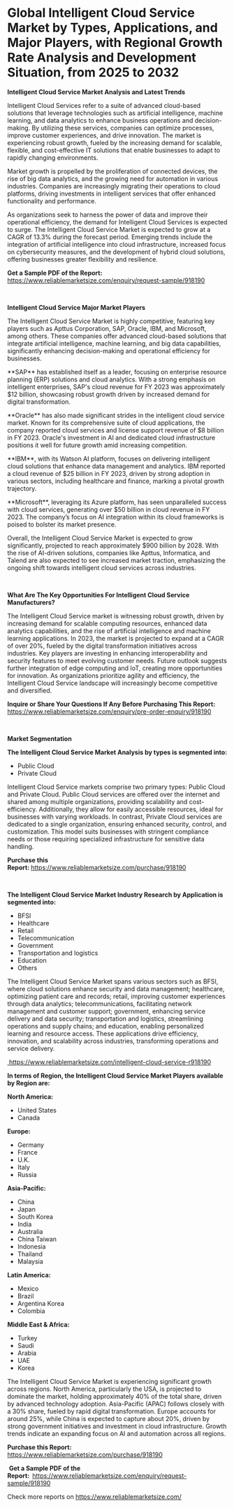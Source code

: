 <p><h1>Global Intelligent Cloud Service Market by Types, Applications, and Major Players, with Regional Growth Rate Analysis and Development Situation, from 2025 to 2032</h1></p><p><strong>Intelligent Cloud Service Market Analysis and Latest Trends</strong></p>
<p><p>Intelligent Cloud Services refer to a suite of advanced cloud-based solutions that leverage technologies such as artificial intelligence, machine learning, and data analytics to enhance business operations and decision-making. By utilizing these services, companies can optimize processes, improve customer experiences, and drive innovation. The market is experiencing robust growth, fueled by the increasing demand for scalable, flexible, and cost-effective IT solutions that enable businesses to adapt to rapidly changing environments.</p><p>Market growth is propelled by the proliferation of connected devices, the rise of big data analytics, and the growing need for automation in various industries. Companies are increasingly migrating their operations to cloud platforms, driving investments in intelligent services that offer enhanced functionality and performance. </p><p>As organizations seek to harness the power of data and improve their operational efficiency, the demand for Intelligent Cloud Services is expected to surge. The Intelligent Cloud Service Market is expected to grow at a CAGR of 13.3% during the forecast period. Emerging trends include the integration of artificial intelligence into cloud infrastructure, increased focus on cybersecurity measures, and the development of hybrid cloud solutions, offering businesses greater flexibility and resilience.</p></p>
<p><strong>Get a Sample PDF of the Report:&nbsp;</strong> <a href="https://www.reliablemarketsize.com/enquiry/request-sample/918190?utm_campaign=3169&utm_medium=2&utm_source=Github&utm_content=ia&utm_term=07032025&utm_id=intelligent-cloud-service">https://www.reliablemarketsize.com/enquiry/request-sample/918190</a></p>
<p>&nbsp;</p>
<p><strong>Intelligent Cloud Service Major Market Players</strong></p>
<p><p>The Intelligent Cloud Service Market is highly competitive, featuring key players such as Apttus Corporation, SAP, Oracle, IBM, and Microsoft, among others. These companies offer advanced cloud-based solutions that integrate artificial intelligence, machine learning, and big data capabilities, significantly enhancing decision-making and operational efficiency for businesses.</p><p>**SAP** has established itself as a leader, focusing on enterprise resource planning (ERP) solutions and cloud analytics. With a strong emphasis on intelligent enterprises, SAP's cloud revenue for FY 2023 was approximately $12 billion, showcasing robust growth driven by increased demand for digital transformation.</p><p>**Oracle** has also made significant strides in the intelligent cloud service market. Known for its comprehensive suite of cloud applications, the company reported cloud services and license support revenue of $8 billion in FY 2023. Oracle's investment in AI and dedicated cloud infrastructure positions it well for future growth amid increasing competition.</p><p>**IBM**, with its Watson AI platform, focuses on delivering intelligent cloud solutions that enhance data management and analytics. IBM reported a cloud revenue of $25 billion in FY 2023, driven by strong adoption in various sectors, including healthcare and finance, marking a pivotal growth trajectory.</p><p>**Microsoft**, leveraging its Azure platform, has seen unparalleled success with cloud services, generating over $50 billion in cloud revenue in FY 2023. The company’s focus on AI integration within its cloud frameworks is poised to bolster its market presence.</p><p>Overall, the Intelligent Cloud Service Market is expected to grow significantly, projected to reach approximately $900 billion by 2028. With the rise of AI-driven solutions, companies like Apttus, Informatica, and Talend are also expected to see increased market traction, emphasizing the ongoing shift towards intelligent cloud services across industries.</p></p>
<p>&nbsp;</p>
<p><strong>What Are The Key Opportunities For Intelligent Cloud Service Manufacturers?</strong></p>
<p><p>The Intelligent Cloud Service market is witnessing robust growth, driven by increasing demand for scalable computing resources, enhanced data analytics capabilities, and the rise of artificial intelligence and machine learning applications. In 2023, the market is projected to expand at a CAGR of over 20%, fueled by the digital transformation initiatives across industries. Key players are investing in enhancing interoperability and security features to meet evolving customer needs. Future outlook suggests further integration of edge computing and IoT, creating more opportunities for innovation. As organizations prioritize agility and efficiency, the Intelligent Cloud Service landscape will increasingly become competitive and diversified.</p></p>
<p><strong>Inquire or Share Your Questions If Any Before Purchasing This Report:</strong> <a href="https://www.reliablemarketsize.com/enquiry/pre-order-enquiry/918190?utm_campaign=3169&utm_medium=2&utm_source=Github&utm_content=ia&utm_term=07032025&utm_id=intelligent-cloud-service">https://www.reliablemarketsize.com/enquiry/pre-order-enquiry/918190</a></p>
<p>&nbsp;</p>
<p><strong>Market Segmentation</strong></p>
<p><strong>The Intelligent Cloud Service Market Analysis by types is segmented into:</strong></p>
<p><ul><li>Public Cloud</li><li>Private Cloud</li></ul></p>
<p><p>Intelligent Cloud Service markets comprise two primary types: Public Cloud and Private Cloud. Public Cloud services are offered over the internet and shared among multiple organizations, providing scalability and cost-efficiency. Additionally, they allow for easily accessible resources, ideal for businesses with varying workloads. In contrast, Private Cloud services are dedicated to a single organization, ensuring enhanced security, control, and customization. This model suits businesses with stringent compliance needs or those requiring specialized infrastructure for sensitive data handling.</p></p>
<p><strong>Purchase this Report:&nbsp;</strong><a href="https://www.reliablemarketsize.com/purchase/918190?utm_campaign=3169&utm_medium=2&utm_source=Github&utm_content=ia&utm_term=07032025&utm_id=intelligent-cloud-service">https://www.reliablemarketsize.com/purchase/918190</a></p>
<p>&nbsp;</p>
<p><strong>The Intelligent Cloud Service Market Industry Research by Application is segmented into:</strong></p>
<p><ul><li>BFSI</li><li>Healthcare</li><li>Retail</li><li>Telecommunication</li><li>Government</li><li>Transportation and logistics</li><li>Education</li><li>Others</li></ul></p>
<p><p>The Intelligent Cloud Service Market spans various sectors such as BFSI, where cloud solutions enhance security and data management; healthcare, optimizing patient care and records; retail, improving customer experiences through data analytics; telecommunications, facilitating network management and customer support; government, enhancing service delivery and data security; transportation and logistics, streamlining operations and supply chains; and education, enabling personalized learning and resource access. These applications drive efficiency, innovation, and scalability across industries, transforming operations and service delivery.</p></p>
<p><a href="https://www.reliablemarketsize.com/intelligent-cloud-service-r918190?utm_campaign=3169&utm_medium=2&utm_source=Github&utm_content=ia&utm_term=07032025&utm_id=intelligent-cloud-service">&nbsp;https://www.reliablemarketsize.com/intelligent-cloud-service-r918190</a></p>
<p><strong>In terms of Region, the Intelligent Cloud Service Market Players available by Region are:</strong></p>
<p>
    <p> <strong> North America: </strong>
        <ul>
            <li>United States</li>
            <li>Canada</li>
        </ul>
        </p> 
    <p> <strong> Europe: </strong>
        <ul>
            <li>Germany</li>
            <li>France</li>
            <li>U.K.</li>
            <li>Italy</li>
            <li>Russia</li>
        </ul>
        </p> 
    <p> <strong> Asia-Pacific: </strong>
        <ul>
            <li>China</li>
            <li>Japan</li>
            <li>South Korea</li>
            <li>India</li>
            <li>Australia</li>
            <li>China Taiwan</li>
            <li>Indonesia</li>
            <li>Thailand</li>
            <li>Malaysia</li>
        </ul>
        </p> 
    <p> <strong> Latin America: </strong>
        <ul>
            <li>Mexico</li>
            <li>Brazil</li>
            <li>Argentina Korea</li>
            <li>Colombia</li>
        </ul>
        </p> 
    <p> <strong> Middle East & Africa: </strong>
        <ul>
            <li>Turkey</li>
            <li>Saudi</li>
            <li>Arabia</li>
            <li>UAE</li>
            <li>Korea</li>
        </ul>
    </p>
    </p>
<p><p>The Intelligent Cloud Service Market is experiencing significant growth across regions. North America, particularly the USA, is projected to dominate the market, holding approximately 40% of the total share, driven by advanced technology adoption. Asia-Pacific (APAC) follows closely with a 30% share, fueled by rapid digital transformation. Europe accounts for around 25%, while China is expected to capture about 20%, driven by strong government initiatives and investment in cloud infrastructure. Growth trends indicate an expanding focus on AI and automation across all regions.</p></p>
<p><strong>Purchase this Report: </strong><a href="https://www.reliablemarketsize.com/purchase/918190?utm_campaign=3169&utm_medium=2&utm_source=Github&utm_content=ia&utm_term=07032025&utm_id=intelligent-cloud-service">https://www.reliablemarketsize.com/purchase/918190</a></p>
<p>&nbsp;<strong>Get a Sample PDF of the Report:&nbsp;&nbsp;</strong><a href="https://www.reliablemarketsize.com/enquiry/request-sample/918190?utm_campaign=3169&utm_medium=2&utm_source=Github&utm_content=ia&utm_term=07032025&utm_id=intelligent-cloud-service">https://www.reliablemarketsize.com/enquiry/request-sample/918190</a></p>
<p><strong></strong></p>
<p>Check more reports on <a href="https://www.reliablemarketsize.com/?utm_campaign=3169&utm_medium=2&utm_source=Github&utm_content=ia&utm_term=07032025&utm_id=intelligent-cloud-service">https://www.reliablemarketsize.com/</a></p>